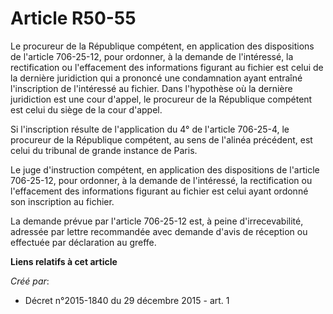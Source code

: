 # Article R50-55

Le procureur de la République compétent, en application des dispositions de l'article 706-25-12, pour ordonner, à la demande
de l'intéressé, la rectification ou l'effacement des informations figurant au fichier est celui de la dernière juridiction
qui a prononcé une condamnation ayant entraîné l'inscription de l'intéressé au fichier. Dans l'hypothèse où la dernière
juridiction est une cour d'appel, le procureur de la République compétent est celui du siège de la cour d'appel. 

Si l'inscription résulte de l'application du 4° de l'article 706-25-4, le procureur de la République compétent, au sens de
l'alinéa précédent, est celui du tribunal de grande instance de Paris. 

Le juge d'instruction compétent, en application des dispositions de l'article 706-25-12, pour ordonner, à la demande de
l'intéressé, la rectification ou l'effacement des informations figurant au fichier est celui ayant ordonné son inscription au
fichier. 

La demande prévue par l'article 706-25-12 est, à peine d'irrecevabilité, adressée par lettre recommandée avec demande d'avis
de réception ou effectuée par déclaration au greffe.

**Liens relatifs à cet article**

_Créé par_:

  - Décret n°2015-1840 du 29 décembre 2015 - art. 1
